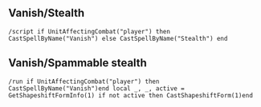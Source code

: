 ## Vanish/Stealth
```
/script if UnitAffectingCombat("player") then CastSpellByName("Vanish") else CastSpellByName("Stealth") end
```
 

## Vanish/Spammable stealth
```
/run if UnitAffectingCombat("player") then CastSpellByName("Vanish")end local _, _, active = GetShapeshiftFormInfo(1) if not active then CastShapeshiftForm(1)end
```